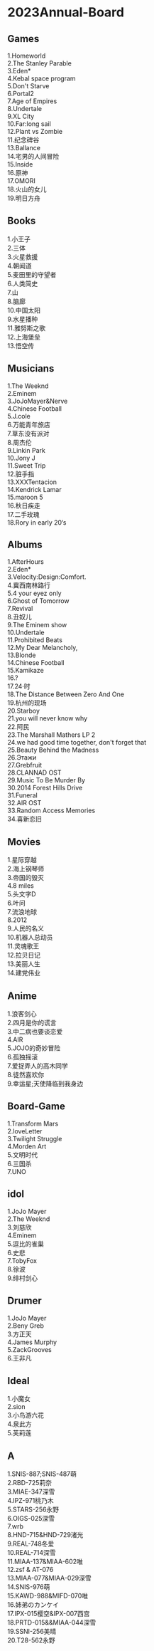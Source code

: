 # 2023Annual-Board

## Games
1.Homeworld  
2.The Stanley Parable  
3.Eden*  
4.Kebal space program  
5.Don't Starve  
6.Portal2  
7.Age of Empires  
8.Undertale  
9.XL City  
10.Far:long sail  
12.Plant vs Zombie  
11.纪念碑谷  
13.Ballance  
14.宅男的人间冒险  
15.Inside  
16.原神  
17.OMORI  
18.火山的女儿  
19.明日方舟  

## Books
1.小王子  
2.三体  
3.火星救援  
4.朝闻道  
5.麦田里的守望者  
6.人类简史  
7.山  
8.脑廊  
10.中国太阳   
9.水星播种  
11.雅努斯之歌  
12.上海堡垒  
13.悟空传   
 
## Musicians
1.The Weeknd  
2.Eminem  
3.JoJoMayer&Nerve                   
4.Chinese Football  
5.J.cole   
6.万能青年旅店  
7.草东没有派对  
8.周杰伦  
9.Linkin Park  
10.Jony J  
11.Sweet Trip  
12.脏手指  
13.XXXTentacion  
14.Kendrick Lamar  
15.maroon 5  
16.秋日疾走  
17.二手玫瑰  
18.Rory in early 20‘s   


## Albums
1.AfterHours  
2.Eden*    
3.Velocity:Design:Comfort.  
4.冀西南林路行  
5.4 your eyez only   
6.Ghost of Tomorrow   
7.Revival   
8.丑奴儿  
9.The Eminem show  
10.Undertale  
11.Prohibited Beats  
12.My Dear Melancholy,  
13.Blonde  
14.Chinese Football  
15.Kamikaze  
16.?  
17.24·时  
18.The Distance Between Zero And One  
19.杭州的现场  
20.Starboy  
21.you will never know why  
22.阿民  
23.The Marshall Mathers LP 2  
24.we had good time together, don't forget that  
25.Beauty Behind the Madness  
26.Этажи  
27.Grebfruit  
28.CLANNAD OST   
29.Music To Be Murder By  
30.2014 Forest Hills Drive  
31.Funeral  
32.AIR OST  
33.Random Access Memories  
34.喜新恋旧  

## Movies
1.星际穿越  
2.海上钢琴师  
3.帝国的毁灭  
4.8 miles  
5.头文字D  
6.叶问  
7.流浪地球  
8.2012  
9.人民的名义  
10.机器人总动员  
11.灵魂歌王  
12.拉贝日记  
13.美丽人生  
14.建党伟业  

## Anime 
1.浪客剑心   
2.四月是你的谎言    
3.中二病也要谈恋爱  
4.AIR  
5.JOJO的奇妙冒险  
6.孤独摇滚  
7.爱捉弄人的高木同学  
8.徒然喜欢你  
9.幸运星;天使降临到我身边   

## Board-Game
1.Transform Mars  
2.loveLetter  
3.Twilight Struggle  
4.Morden Art  
5.文明时代  
6.三国杀  
7.UNO  

## idol
1.JoJo Mayer  
2.The Weeknd  
3.刘慈欣  
4.Eminem  
5.逗比的雀巢  
6.史悲  
7.TobyFox  
8.徐波  
9.绯村剑心  

## Drumer
1.JoJo Mayer  
2.Beny Greb  
3.方正天  
4.James Murphy  
5.ZackGrooves  
6.王非凡  

## Ideal
1.小魔女   
2.sion  
3.小鸟游六花    
4.泉此方  
5.芙莉莲  

## A
1.SNIS-887;SNIS-487萌  
2.RBD-725莉奈  
3.MIAE-347深雪  
4.IPZ-971桃乃木  
5.STARS-256永野    
6.OIGS-025深雪  
7.wrb  
8.HND-715&HND-729渚光  
9.REAL-748冬爱   
10.REAL-714深雪  
11.MIAA-137&MIAA-602唯  
12.zsf & AT-076  
13.MIAA-077&MIAA-029深雪  
14.SNIS-976萌  
15.KAWD-988&MIFD-070唯  
16.姉弟のカンケイ  
17.IPX-015樱空&IPX-007西宫    
18.PRTD-015&&MIAA-044深雪  
19.SSNI-256美晴  
20.T28-562永野   

